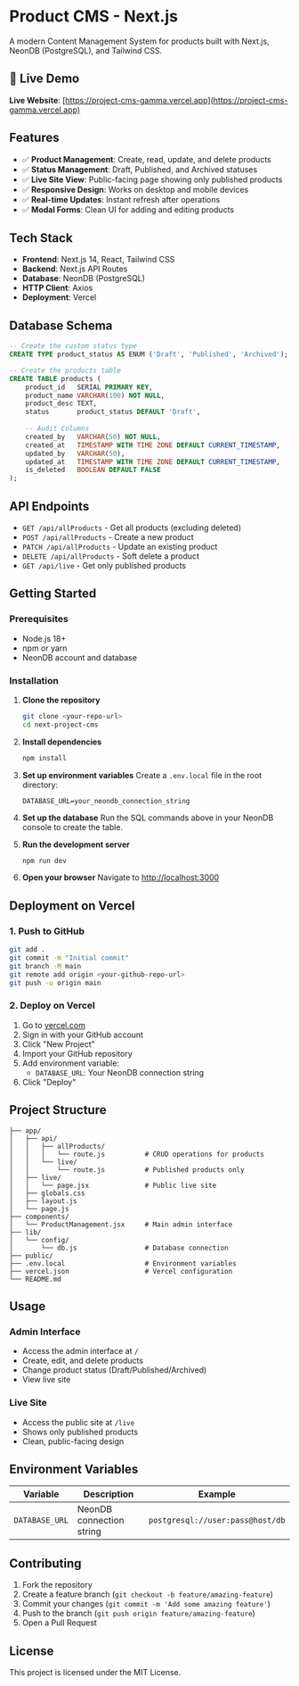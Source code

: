 # Product CMS - Next.js

A modern Content Management System for products built with Next.js, NeonDB (PostgreSQL), and Tailwind CSS.

## 🚀 Live Demo

**Live Website**: [https://project-cms-gamma.vercel.app](https://project-cms-gamma.vercel.app)

## Features

- ✅ **Product Management**: Create, read, update, and delete products
- ✅ **Status Management**: Draft, Published, and Archived statuses
- ✅ **Live Site View**: Public-facing page showing only published products
- ✅ **Responsive Design**: Works on desktop and mobile devices
- ✅ **Real-time Updates**: Instant refresh after operations
- ✅ **Modal Forms**: Clean UI for adding and editing products

## Tech Stack

- **Frontend**: Next.js 14, React, Tailwind CSS
- **Backend**: Next.js API Routes
- **Database**: NeonDB (PostgreSQL)
- **HTTP Client**: Axios
- **Deployment**: Vercel

## Database Schema

```sql
-- Create the custom status type
CREATE TYPE product_status AS ENUM ('Draft', 'Published', 'Archived');

-- Create the products table
CREATE TABLE products (
    product_id   SERIAL PRIMARY KEY,
    product_name VARCHAR(100) NOT NULL,
    product_desc TEXT,
    status       product_status DEFAULT 'Draft',
    
    -- Audit Columns
    created_by   VARCHAR(50) NOT NULL,
    created_at   TIMESTAMP WITH TIME ZONE DEFAULT CURRENT_TIMESTAMP,
    updated_by   VARCHAR(50),
    updated_at   TIMESTAMP WITH TIME ZONE DEFAULT CURRENT_TIMESTAMP,
    is_deleted   BOOLEAN DEFAULT FALSE
);
```

## API Endpoints

- `GET /api/allProducts` - Get all products (excluding deleted)
- `POST /api/allProducts` - Create a new product
- `PATCH /api/allProducts` - Update an existing product
- `DELETE /api/allProducts` - Soft delete a product
- `GET /api/live` - Get only published products

## Getting Started

### Prerequisites

- Node.js 18+ 
- npm or yarn
- NeonDB account and database

### Installation

1. **Clone the repository**
   ```bash
   git clone <your-repo-url>
   cd next-project-cms
   ```

2. **Install dependencies**
   ```bash
   npm install
   ```

3. **Set up environment variables**
   Create a `.env.local` file in the root directory:
   ```env
   DATABASE_URL=your_neondb_connection_string
   ```

4. **Set up the database**
   Run the SQL commands above in your NeonDB console to create the table.

5. **Run the development server**
   ```bash
   npm run dev
   ```

6. **Open your browser**
   Navigate to [http://localhost:3000](http://localhost:3000)

## Deployment on Vercel

### 1. Push to GitHub

```bash
git add .
git commit -m "Initial commit"
git branch -M main
git remote add origin <your-github-repo-url>
git push -u origin main
```

### 2. Deploy on Vercel

1. Go to [vercel.com](https://vercel.com)
2. Sign in with your GitHub account
3. Click "New Project"
4. Import your GitHub repository
5. Add environment variable:
   - `DATABASE_URL`: Your NeonDB connection string
6. Click "Deploy"

## Project Structure

```
├── app/
│   ├── api/
│   │   ├── allProducts/
│   │   │   └── route.js          # CRUD operations for products
│   │   └── live/
│   │       └── route.js          # Published products only
│   ├── live/
│   │   └── page.jsx              # Public live site
│   ├── globals.css
│   ├── layout.js
│   └── page.js
├── components/
│   └── ProductManagement.jsx     # Main admin interface
├── lib/
│   └── config/
│       └── db.js                 # Database connection
├── public/
├── .env.local                    # Environment variables
├── vercel.json                   # Vercel configuration
└── README.md
```

## Usage

### Admin Interface
- Access the admin interface at `/`
- Create, edit, and delete products
- Change product status (Draft/Published/Archived)
- View live site

### Live Site
- Access the public site at `/live`
- Shows only published products
- Clean, public-facing design

## Environment Variables

| Variable | Description | Example |
|----------|-------------|---------|
| `DATABASE_URL` | NeonDB connection string | `postgresql://user:pass@host/db` |

## Contributing

1. Fork the repository
2. Create a feature branch (`git checkout -b feature/amazing-feature`)
3. Commit your changes (`git commit -m 'Add some amazing feature'`)
4. Push to the branch (`git push origin feature/amazing-feature`)
5. Open a Pull Request

## License

This project is licensed under the MIT License.
